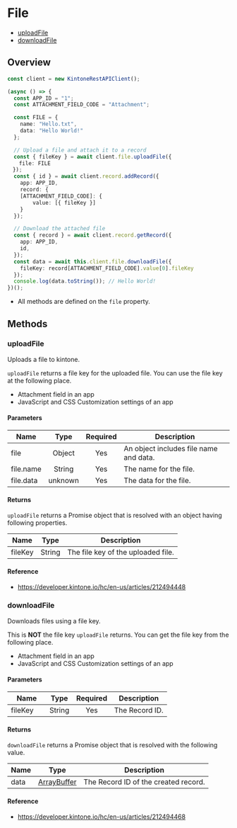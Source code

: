 # File

- [uploadFile](#uploadFile)
- [downloadFile](#downloadFile)

## Overview

```ts
const client = new KintoneRestAPIClient();

(async () => {
  const APP_ID = "1";
  const ATTACHMENT_FIELD_CODE = "Attachment";

  const FILE = {
    name: "Hello.txt",
    data: "Hello World!"
  };

  // Upload a file and attach it to a record
  const { fileKey } = await client.file.uploadFile({
　  file: FILE
　});
  const { id } = await client.record.addRecord({
    app: APP_ID,
    record: {
    [ATTACHMENT_FIELD_CODE]: {
        value: [{ fileKey }]
    }
  });

  // Download the attached file
  const { record } = await client.record.getRecord({
    app: APP_ID,
    id,
  });
  const data = await this.client.file.downloadFile({
    fileKey: record[ATTACHMENT_FIELD_CODE].value[0].fileKey
  });
  console.log(data.toString()); // Hello World!
})();
```

- All methods are defined on the `file` property.

## Methods

### uploadFile

Uploads a file to kintone.

`uploadFile` returns a file key for the uploaded file.
You can use the file key at the following place.

- Attachment field in an app
- JavaScript and CSS Customization settings of an app

#### Parameters

| Name      |  Type   | Required | Description                            |
| --------- | :-----: | :------: | -------------------------------------- |
| file      | Object  |   Yes    | An object includes file name and data. |
| file.name | String  |   Yes    | The name for the file.                 |
| file.data | unknown |   Yes    | The data for the file.                 |

#### Returns

`uploadFile` returns a Promise object that is resolved with an object having following properties.

| Name    |  Type  | Description                        |
| ------- | :----: | ---------------------------------- |
| fileKey | String | The file key of the uploaded file. |

#### Reference

- https://developer.kintone.io/hc/en-us/articles/212494448

### downloadFile

Downloads files using a file key.

This is **NOT** the file key `uploadFile` returns.
You can get the file key from the following place.

- Attachment field in an app
- JavaScript and CSS Customization settings of an app

#### Parameters

| Name 　    |  Type  | Required | Description    |
| ---------- | :----: | :------: | -------------- |
| fileKey 　 | String |   Yes    | The Record ID. |

#### Returns

`downloadFile` returns a Promise object that is resolved with the following value.

| Name |                                                    Type                                                     | Description                          |
| ---- | :---------------------------------------------------------------------------------------------------------: | ------------------------------------ |
| data | [ArrayBuffer](https://developer.mozilla.org/en-US/docs/Web/JavaScript/Reference/Global_Objects/ArrayBuffer) | The Record ID of the created record. |

#### Reference

- https://developer.kintone.io/hc/en-us/articles/212494468
